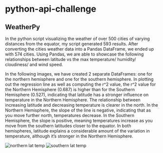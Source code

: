 # python-api-challenge

## WeatherPy

In the python script visualizing the weather of over 500 cities of varying distances from the equator, my script generated 593 results. After converting the cities weather data into a Pandas DataFrame, we ended up with 574 cities. Using Pandas, we are able to showcase the following relationships between latitude vs the max temperature/ humidity/ cloudiness/ and wind speed. 

In the following images, we have created 2 separate DataFrames: one for the northern hemisphere and one for the southern hemisphere. In plotting out the regression line as well as computing the r^2 value, the r^2 value for the Northern Hemisphere (0.687) is higher than for the Southern Hemisphere (0.527), indicating that latitude has a stronger influence on temperature in the Northern Hemisphere. The relationship between increasing latitude and decreasing temperature is clearer in the north. In the Northern Hemisphere, the slope of the line is negative, indicating that as you move further north, temperatures decrease. In the Southern Hemisphere, the slope is positive, meaning temperatures increase as you move from the southern latitudes closer to the equator. In both hemispheres, latitude explains a considerable amount of the variation in temperature, although it’s stronger in the Northern Hemisphere.

![northern lat temp](https://github.com/otybaasondorj/python-api-challenge/blob/main/WeatherPy/output_data/images/northern_lat_temp.png) 
![southern lat temp](https://github.com/otybaasondorj/python-api-challenge/blob/main/WeatherPy/output_data/images/southern_lat_temp.png)
